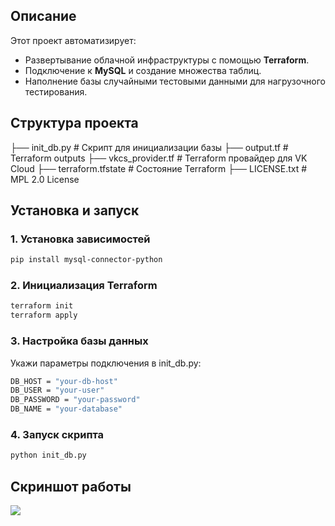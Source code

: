 ##  Описание
Этот проект автоматизирует:
- Развертывание облачной инфраструктуры с помощью **Terraform**.
- Подключение к **MySQL** и создание множества таблиц.
- Наполнение базы случайными тестовыми данными для нагрузочного тестирования.


##  Структура проекта

├── init_db.py # Скрипт для инициализации базы
├── output.tf # Terraform outputs
├── vkcs_provider.tf # Terraform провайдер для VK Cloud
├── terraform.tfstate # Состояние Terraform
├── LICENSE.txt # MPL 2.0 License

##  Установка и запуск

### 1. Установка зависимостей
```bash
pip install mysql-connector-python
```

### 2. Инициализация Terraform
```bash
terraform init
terraform apply
```
### 3. Настройка базы данных

Укажи параметры подключения в init_db.py:
```bash
DB_HOST = "your-db-host"
DB_USER = "your-user"
DB_PASSWORD = "your-password"
DB_NAME = "your-database"
```
### 4. Запуск скрипта
```bash
python init_db.py
```
##  Скриншот работы
<img src="C:\Users\oppstoppa\Documents\Screen.jpg">
